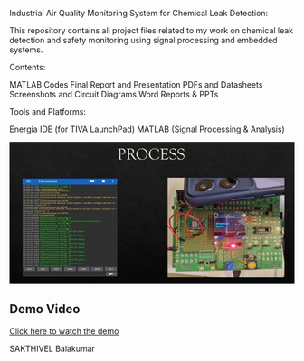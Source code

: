 Industrial Air Quality Monitoring System for Chemical Leak Detection:

This repository contains all project files related to my work on chemical leak detection and safety monitoring using signal processing and embedded systems.

Contents:

MATLAB Codes
Final Report and Presentation
PDFs and Datasheets
Screenshots and Circuit Diagrams
Word Reports & PPTs


Tools and Platforms:


Energia IDE (for TIVA LaunchPad)
MATLAB (Signal Processing & Analysis)

![Finalexecution](Finalexecution.jpg)

## Demo Video
[Click here to watch the demo](Outputvid.mp4)


SAKTHIVEL Balakumar
